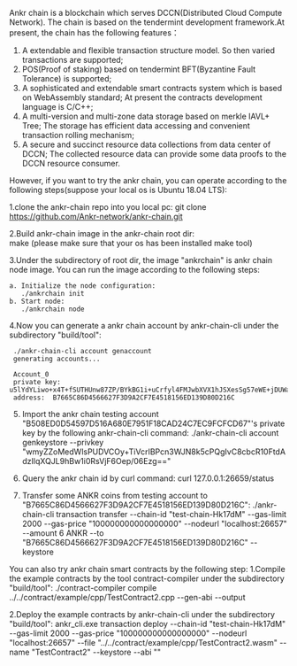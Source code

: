   Ankr chain is a blockchain which serves DCCN(Distributed Cloud Compute Network). The chain is based on the tendermint development framework.At present, the chain has the following features： 
  
  1. A extendable and flexible transaction structure model. So then varied transactions are supported;
  2. POS(Proof of staking) based on tendermint BFT(Byzantine Fault Tolerance) is supported;
  3. A sophisticated and extendable smart contracts system which is based on WebAssembly standard; At present the contracts development          language is C/C++;
  4. A multi-version and multi-zone data storage based on merkle IAVL+ Tree; The storage has efficient data accessing and convenient            transaction rolling mechanism;
  5. A secure and succinct resource data collections from data center of DCCN; The collected resource data can provide some data proofs to      the DCCN resource consumer.      
    
  However, if you want to try the ankr chain, you can operate according to the following steps(suppose your local os is Ubuntu 18.04 LTS): 
   
  1.clone the ankr-chain repo into you local pc: 
    git clone https://github.com/Ankr-network/ankr-chain.git
    
  2.Build ankr-chain image in the ankr-chain root dir:     
    make (please make sure that your os has been installed make tool)
    
  3.Under the subdirectory of root dir,  the image "ankrchain" is ankr chain node image. You can run the image according to the following steps: 
  
    a. Initialize the node configuration: 
       ./ankrchain init
    b. Start node:  
       ./ankrchain node  
       
  4.Now you can generate a ankr chain account by ankr-chain-cli under the subdirectory "build/tool": 
   
     ./ankr-chain-cli account genaccount
     generating accounts...

     Account_0
     private key:  u5lYdYLiwo+x4T+fSUTHUnw87ZP/BYkBG1i+uCrfyl4FMJwbXVX1hJSXesSg57eWE+jDUWaXraaw/N48U8kVUw==
     address:  B7665C86D4566627F3D9A2CF7E4518156ED139D80D216C
     
  5. Import the ankr chain testing account "B508ED0D54597D516A680E7951F18CAD24C7EC9FCFCD67"'s private key by the following ankr-chain-cli command: 
     ./ankr-chain-cli account genkeystore --privkey "wmyZZoMedWlsPUDVCOy+TiVcrIBPcn3WJN8k5cPQgIvC8cbcR10FtdAdzIlqXQJL9hBw1i0RsVjF6Oep/06Ezg=="
     
  6. Query the ankr chain id by curl command: 
     curl 127.0.0.1:26659/status
     
 5. Transfer some ANKR coins from testing account to "B7665C86D4566627F3D9A2CF7E4518156ED139D80D216C": 
      ./ankr-chain-cli transaction  transfer --chain-id "test-chain-Hk17dM" --gas-limit 2000 --gas-price "100000000000000000" --nodeurl "localhost:26657" --amount 6 ANKR --to "B7665C86D4566627F3D9A2CF7E4518156ED139D80D216C" --keystore  <key store file>
  
  You can also try ankr chain smart contracts by the following step: 
1.Compile the example contracts by the tool contract-compiler under the subdirectory "build/tool":
   ./contract-compiler compile ../../contract/example/cpp/TestContract2.cpp  --gen-abi --output <your abi file path>
  
2.Deploy the example contracts by ankr-chain-cli under the subdirectory "build/tool": 
   ankr_cli.exe transaction  deploy --chain-id "test-chain-Hk17dM" --gas-limit 2000 --gas-price "100000000000000000" --nodeurl "localhost:26657" --file "../../contract/example/cpp/TestContract2.wasm" --name "TestContract2" --keystore  --abi ""
   
   
   
     
    
     
    
   
   
   
     
